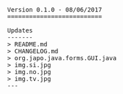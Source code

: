 <pre>

Version 0.1.0 - 08/06/2017
==========================

Updates
-------
> README.md
> CHANGELOG.md
> org.japo.java.forms.GUI.java
> img.si.jpg
> img.no.jpg
> img.tv.jpg
---

</pre>